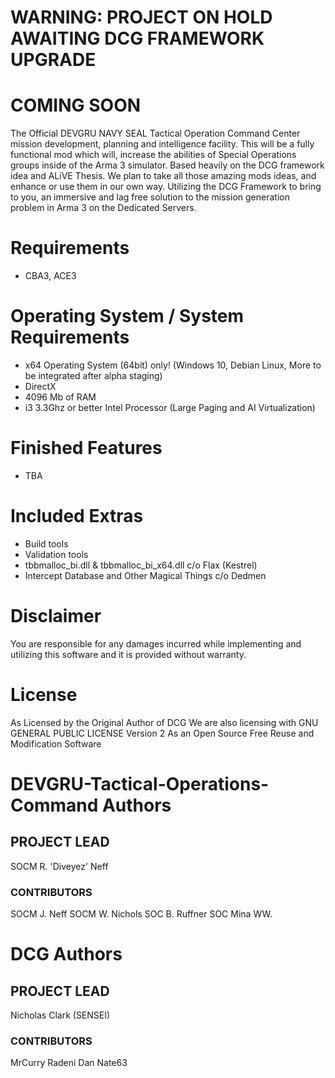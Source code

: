 # WARNING: PROJECT ON HOLD AWAITING DCG FRAMEWORK UPGRADE 

# COMING SOON
The Official DEVGRU NAVY SEAL Tactical Operation Command Center mission development, planning and intelligence facility. This will be a fully functional mod which will, increase the abilities of Special Operations groups inside of the Arma 3 simulator.
Based heavily on the DCG framework idea and ALiVE Thesis. We plan to take all those amazing mods ideas, and enhance or use them in our own way.
Utilizing the DCG Framework to bring to you, an immersive and lag free solution to the mission generation problem in Arma 3 on the Dedicated Servers.
# Requirements
- CBA3, ACE3
# Operating System / System Requirements
- x64 Operating System (64bit) only! (Windows 10, Debian Linux, More to be integrated after alpha staging)
- DirectX
- 4096 Mb of RAM
- i3 3.3Ghz or better Intel Processor (Large Paging and AI Virtualization)

# Finished Features
- TBA

# Included Extras
- Build tools
- Validation tools
- tbbmalloc_bi.dll & tbbmalloc_bi_x64.dll c/o Flax (Kestrel)
- Intercept Database and Other Magical Things c/o Dedmen



# Disclaimer
You are responsible for any damages incurred while implementing and utilizing this software and it is provided without warranty.

# License
As Licensed by the Original Author of DCG
We are also licensing with  GNU GENERAL PUBLIC LICENSE Version 2
As an Open Source Free Reuse and Modification Software

# DEVGRU-Tactical-Operations-Command Authors

## PROJECT LEAD
SOCM R. 'Diveyez' Neff

### CONTRIBUTORS
SOCM J. Neff
SOCM W. Nichols
SOC B. Ruffner
SOC Mina WW.

# DCG Authors

## PROJECT LEAD
Nicholas Clark (SENSEI)

### CONTRIBUTORS
MrCurry
Radeni
Dan
Nate63
